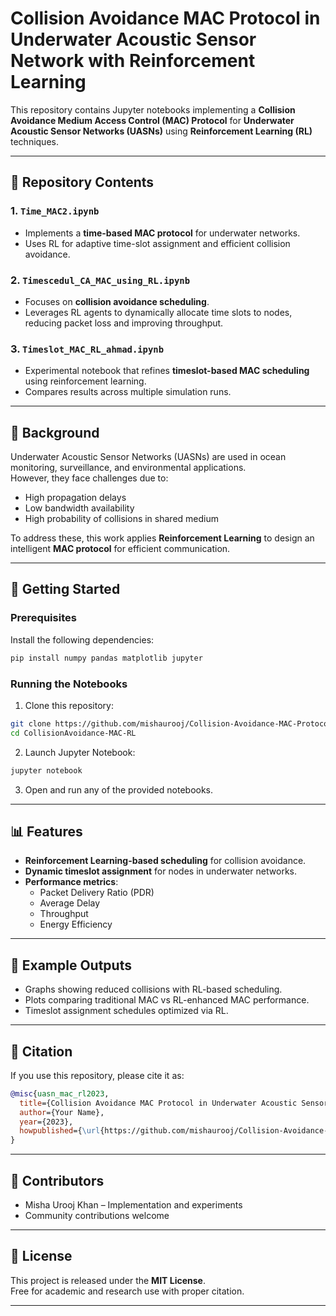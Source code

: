 # Collision Avoidance MAC Protocol in Underwater Acoustic Sensor Network with Reinforcement Learning

This repository contains Jupyter notebooks implementing a **Collision Avoidance Medium Access Control (MAC) Protocol** for **Underwater Acoustic Sensor Networks (UASNs)** using **Reinforcement Learning (RL)** techniques.

---

## 📂 Repository Contents

### 1. `Time_MAC2.ipynb`
- Implements a **time-based MAC protocol** for underwater networks.  
- Uses RL for adaptive time-slot assignment and efficient collision avoidance.  

### 2. `Timescedul_CA_MAC_using_RL.ipynb`
- Focuses on **collision avoidance scheduling**.  
- Leverages RL agents to dynamically allocate time slots to nodes, reducing packet loss and improving throughput.  

### 3. `Timeslot_MAC_RL_ahmad.ipynb`
- Experimental notebook that refines **timeslot-based MAC scheduling** using reinforcement learning.  
- Compares results across multiple simulation runs.  

---

## 🌊 Background
Underwater Acoustic Sensor Networks (UASNs) are used in ocean monitoring, surveillance, and environmental applications.  
However, they face challenges due to:
- High propagation delays  
- Low bandwidth availability  
- High probability of collisions in shared medium  

To address these, this work applies **Reinforcement Learning** to design an intelligent **MAC protocol** for efficient communication.

---

## 🚀 Getting Started

### Prerequisites
Install the following dependencies:
```bash
pip install numpy pandas matplotlib jupyter
```

### Running the Notebooks
1. Clone this repository:
```bash
git clone https://github.com/mishaurooj/Collision-Avoidance-MAC-Protocol-in-Underwater-Acoustic-Sensor-Network-with-Reinforcement-Learning.git
cd CollisionAvoidance-MAC-RL
```

2. Launch Jupyter Notebook:
```bash
jupyter notebook
```

3. Open and run any of the provided notebooks.

---

## 📊 Features
- **Reinforcement Learning-based scheduling** for collision avoidance.  
- **Dynamic timeslot assignment** for nodes in underwater networks.  
- **Performance metrics**:
  - Packet Delivery Ratio (PDR)  
  - Average Delay  
  - Throughput  
  - Energy Efficiency  

---

## 📌 Example Outputs
- Graphs showing reduced collisions with RL-based scheduling.  
- Plots comparing traditional MAC vs RL-enhanced MAC performance.  
- Timeslot assignment schedules optimized via RL.  

---

## 📌 Citation
If you use this repository, please cite it as:

```bibtex
@misc{uasn_mac_rl2023,
  title={Collision Avoidance MAC Protocol in Underwater Acoustic Sensor Network with Reinforcement Learning},
  author={Your Name},
  year={2023},
  howpublished={\url{https://github.com/mishaurooj/Collision-Avoidance-MAC-Protocol-in-Underwater-Acoustic-Sensor-Network-with-Reinforcement-Learning/}}
}
```

---

## 👥 Contributors
- Misha Urooj Khan – Implementation and experiments  
- Community contributions welcome  

---

## 📜 License
This project is released under the **MIT License**.  
Free for academic and research use with proper citation.

---
